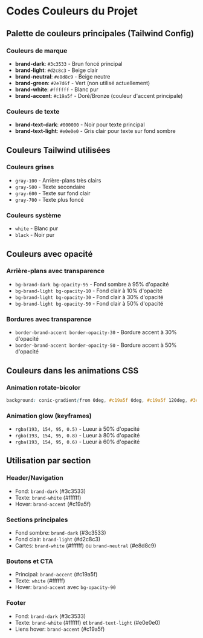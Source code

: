 # Codes Couleurs du Projet

## Palette de couleurs principales (Tailwind Config)

### Couleurs de marque
- **brand-dark**: `#3c3533` - Brun foncé principal
- **brand-light**: `#d2c8c3` - Beige clair
- **brand-neutral**: `#e8d8c9` - Beige neutre
- **brand-green**: `#2e7d6f` - Vert (non utilisé actuellement)
- **brand-white**: `#ffffff` - Blanc pur
- **brand-accent**: `#c19a5f` - Doré/Bronze (couleur d'accent principale)

### Couleurs de texte
- **brand-text-dark**: `#000000` - Noir pour texte principal
- **brand-text-light**: `#e0e0e0` - Gris clair pour texte sur fond sombre

## Couleurs Tailwind utilisées

### Couleurs grises
- `gray-100` - Arrière-plans très clairs
- `gray-500` - Texte secondaire
- `gray-600` - Texte sur fond clair
- `gray-700` - Texte plus foncé

### Couleurs système
- `white` - Blanc pur
- `black` - Noir pur

## Couleurs avec opacité

### Arrière-plans avec transparence
- `bg-brand-dark bg-opacity-95` - Fond sombre à 95% d'opacité
- `bg-brand-light bg-opacity-10` - Fond clair à 10% d'opacité
- `bg-brand-light bg-opacity-30` - Fond clair à 30% d'opacité
- `bg-brand-light bg-opacity-50` - Fond clair à 50% d'opacité

### Bordures avec transparence
- `border-brand-accent border-opacity-30` - Bordure accent à 30% d'opacité
- `border-brand-accent border-opacity-50` - Bordure accent à 50% d'opacité

## Couleurs dans les animations CSS

### Animation rotate-bicolor
```css
background: conic-gradient(from 0deg, #c19a5f 0deg, #c19a5f 120deg, #3c3533 120deg, #3c3533 240deg, #c19a5f 240deg, #c19a5f 360deg)
```

### Animation glow (keyframes)
- `rgba(193, 154, 95, 0.5)` - Lueur à 50% d'opacité
- `rgba(193, 154, 95, 0.8)` - Lueur à 80% d'opacité  
- `rgba(193, 154, 95, 0.6)` - Lueur à 60% d'opacité

## Utilisation par section

### Header/Navigation
- Fond: `brand-dark` (#3c3533)
- Texte: `brand-white` (#ffffff)
- Hover: `brand-accent` (#c19a5f)

### Sections principales
- Fond sombre: `brand-dark` (#3c3533)
- Fond clair: `brand-light` (#d2c8c3)
- Cartes: `brand-white` (#ffffff) ou `brand-neutral` (#e8d8c9)

### Boutons et CTA
- Principal: `brand-accent` (#c19a5f)
- Texte: `white` (#ffffff)
- Hover: `brand-accent` avec `bg-opacity-90`

### Footer
- Fond: `brand-dark` (#3c3533)
- Texte: `brand-white` (#ffffff) et `brand-text-light` (#e0e0e0)
- Liens hover: `brand-accent` (#c19a5f)